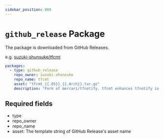 ```yaml
---
sidebar_position: 800
---
```


# `github_release` Package

The package is downloaded from GitHub Releases.

e.g. [suzuki-shunsuke/tfcmt](https://github.com/clivm/clivm-registry/blob/main/pkgs/suzuki-shunsuke/tfcmt/registry.yaml)

```yaml
packages:
  - type: github_release
    repo_owner: suzuki-shunsuke
    repo_name: tfcmt
    asset: "tfcmt_{{.OS}}_{{.Arch}}.tar.gz"
    description: "Fork of mercari/tfnotify. tfcmt enhances tfnotify in many ways, including Terraform >= v0.15 support and advanced formatting options"
```

## Required fields

* type
* repo_owner
* repo_name
* asset: The template string of GitHub Release's asset name
